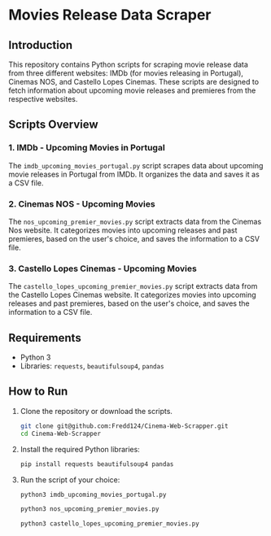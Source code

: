 # Movies Release Data Scraper

## Introduction
This repository contains Python scripts for scraping movie release data from three different websites: IMDb (for movies releasing in Portugal), Cinemas NOS, and Castello Lopes Cinemas. These scripts are designed to fetch information about upcoming movie releases and premieres from the respective websites.

## Scripts Overview

### 1. IMDb - Upcoming Movies in Portugal
The `imdb_upcoming_movies_portugal.py` script scrapes data about upcoming movie releases in Portugal from IMDb. It organizes the data and saves it as a CSV file.

### 2. Cinemas NOS - Upcoming Movies
The `nos_upcoming_premier_movies.py` script extracts data from the Cinemas Nos website. It categorizes movies into upcoming releases and past premieres, based on the user's choice, and saves the information to a CSV file.

### 3. Castello Lopes Cinemas - Upcoming Movies
The `castello_lopes_upcoming_premier_movies.py` script extracts data from the Castello Lopes Cinemas website. It categorizes movies into upcoming releases and past premieres, based on the user's choice, and saves the information to a CSV file.

## Requirements
- Python 3
- Libraries: `requests`, `beautifulsoup4`, `pandas`

## How to Run
1. Clone the repository or download the scripts.
   ```bash
   git clone git@github.com:Fredd124/Cinema-Web-Scrapper.git
   cd Cinema-Web-Scrapper
2. Install the required Python libraries:
   ```bash
   pip install requests beautifulsoup4 pandas
   ````
3. Run the script of your choice:
   ```bash
   python3 imdb_upcoming_movies_portugal.py
   ```
   ```bash
   python3 nos_upcoming_premier_movies.py
   ```
   ```bash
   python3 castello_lopes_upcoming_premier_movies.py
   ```
